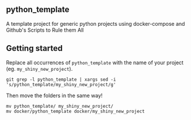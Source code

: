 ## python_template

A template project for generic python projects using docker-compose and
Github's Scripts to Rule them All

## Getting started

Replace all occurrences of `python_template` with the name of your project (eg.
`my_shiny_new_project`).

```
git grep -l python_template | xargs sed -i 's/python_template/my_shiny_new_project/g'
```

Then move the folders in the same way!

```
mv python_template/ my_shiny_new_project/
mv docker/python_template docker/my_shiny_new_project
```
